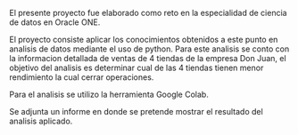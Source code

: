 El presente proyecto fue elaborado como reto en la especialidad de ciencia de datos en Oracle ONE.


El proyecto consiste aplicar los conocimientos obtenidos a este punto en analisis de datos mediante el uso de python.
Para este analisis se conto con la informacion detallada de ventas de 4 tiendas de la empresa Don Juan, el objetivo del analisis es determinar cual de las 4 tiendas tienen menor rendimiento la cual cerrar operaciones.

Para el analisis se utilizo la herramienta Google Colab.

Se adjunta un informe en donde se pretende mostrar el resultado del analisis aplicado.
